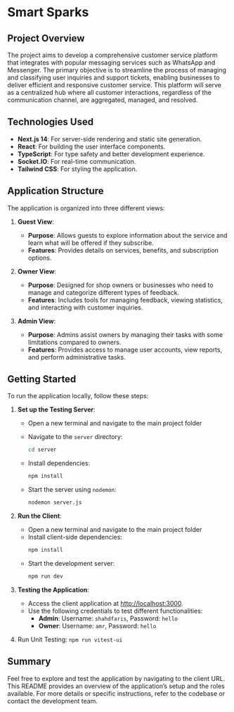 # Smart Sparks

## Project Overview

The project aims to develop a comprehensive customer service platform that integrates with popular messaging services such as WhatsApp and Messenger. The primary objective is to streamline the process of managing and classifying user inquiries and support tickets, enabling businesses to deliver efficient and responsive customer service. This platform will serve as a centralized hub where all customer interactions, regardless of the communication channel, are aggregated, managed, and resolved.

## Technologies Used

- **Next.js 14**: For server-side rendering and static site generation.
- **React**: For building the user interface components.
- **TypeScript**: For type safety and better development experience.
- **Socket.IO**: For real-time communication.
- **Tailwind CSS**: For styling the application.

## Application Structure

The application is organized into three different views:

1. **Guest View**:

   - **Purpose**: Allows guests to explore information about the service and learn what will be offered if they subscribe.
   - **Features**: Provides details on services, benefits, and subscription options.

2. **Owner View**:

   - **Purpose**: Designed for shop owners or businesses who need to manage and categorize different types of feedback.
   - **Features**: Includes tools for managing feedback, viewing statistics, and interacting with customer inquiries.

3. **Admin View**:

   - **Purpose**: Admins assist owners by managing their tasks with some limitations compared to owners.
   - **Features**: Provides access to manage user accounts, view reports, and perform administrative tasks.

## Getting Started

To run the application locally, follow these steps:

1. **Set up the Testing Server**:

   - Open a new terminal and navigate to the main project folder
   - Navigate to the `server` directory:

     ```bash
     cd server
     ```

   - Install dependencies:

     ```bash
     npm install
     ```

   - Start the server using `nodemon`:

     ```bash
     nodemon server.js
     ```

2. **Run the Client**:

   - Open a new terminal and navigate to the main project folder
   - Install client-side dependencies:
     ```bash
     npm install
     ```
   - Start the development server:
     ```bash
     npm run dev
     ```

3. **Testing the Application**:

   - Access the client application at [http://localhost:3000](http://localhost:3000).
   - Use the following credentials to test different functionalities:
     - **Admin**: Username: `shahdfaris`, Password: `hello`
     - **Owner**: Username: `amr`, Password: `hello`

4. Run Unit Testing:
   `npm run vitest-ui`

## Summary

Feel free to explore and test the application by navigating to the client URL. This README provides an overview of the application’s setup and the roles available. For more details or specific instructions, refer to the codebase or contact the development team.

